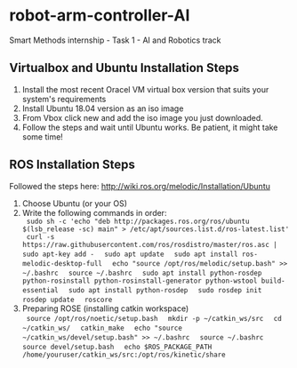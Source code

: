 # robot-arm-controller-AI
Smart Methods internship - Task 1 - AI and Robotics track

<h2> Virtualbox and Ubuntu Installation Steps </h2>
<ol>
  <li> Install the most recent Oracel VM virtual box version that suits your system's requirements </li>
  <li> Install Ubuntu 18.04 version as an iso image </li>
  <li> From Vbox click new and add the iso image you just downloaded. </li>
  <li> Follow the steps and wait until Ubuntu works. Be patient, it might take some time! </li>
</ol>

<h2> ROS Installation Steps </h2>
<p> Followed the steps here: <a href=http://wiki.ros.org/melodic/Installation/Ubuntu> http://wiki.ros.org/melodic/Installation/Ubuntu </a> </p>
<ol>
  <li> Choose Ubuntu (or your OS) </li>
  <li> Write the following commands in order: </li>
    <code> sudo sh -c 'echo "deb http://packages.ros.org/ros/ubuntu $(lsb_release -sc) main" > /etc/apt/sources.list.d/ros-latest.list' </code><br>
    <code> curl -s https://raw.githubusercontent.com/ros/rosdistro/master/ros.asc | sudo apt-key add - </code>
    <code> sudo apt update </code>
    <code> sudo apt install ros-melodic-desktop-full </code>
    <code> echo "source /opt/ros/melodic/setup.bash" >> ~/.bashrc </code>
    <code> source ~/.bashrc </code>
    <code> sudo apt install python-rosdep python-rosinstall python-rosinstall-generator python-wstool build-essential </code>
    <code> sudo apt install python-rosdep </code>
    <code> sudo rosdep init </code>
    <code> rosdep update </code>
    <code> roscore </code>
  <li> Preparing ROSE (installing catkin workspace) </li>
    <code> source /opt/ros/noetic/setup.bash </code>
    <code> mkdir -p ~/catkin_ws/src </code>
    <code> cd ~/catkin_ws/ </code>
    <code> catkin_make </code>
    <code> echo "source ~/catkin_ws/devel/setup.bash" >> ~/.bashrc </code>
    <code> source ~/.bashrc </code>
    <code> source devel/setup.bash </code>
    <code> echo $ROS_PACKAGE_PATH </code>
    <code> /home/youruser/catkin_ws/src:/opt/ros/kinetic/share </code>
</ol>
